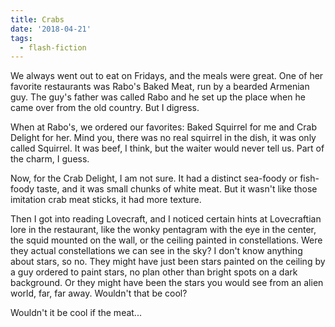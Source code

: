 ```yaml
---
title: Crabs
date: '2018-04-21'
tags:
  - flash-fiction
---
```


We always went out to eat on Fridays, and the meals were great. One of her
favorite restaurants was Rabo's Baked Meat, run by a bearded Armenian guy. The
guy's father was called Rabo and he set up the place when he came over from the
old country. But I digress.

<!-- truncate -->

When at Rabo's, we ordered our favorites: Baked Squirrel for me and Crab Delight
for her. Mind you, there was no real squirrel in the dish, it was only called
Squirrel. It was beef, I think, but the waiter would never tell us. Part of the
charm, I guess.

Now, for the Crab Delight, I am not sure. It had a distinct sea-foody or
fish-foody taste, and it was small chunks of white meat. But it wasn't like
those imitation crab meat sticks, it had more texture.

Then I got into reading Lovecraft, and I noticed certain hints at Lovecraftian
lore in the restaurant, like the wonky pentagram with the eye in the center, the
squid mounted on the wall, or the ceiling painted in constellations. Were they
actual constellations we can see in the sky? I don't know anything about stars,
so no. They might have just been stars painted on the ceiling by a guy ordered
to paint stars, no plan other than bright spots on a dark background. Or they
might have been the stars you would see from an alien world, far, far away.
Wouldn't that be cool?

Wouldn't it be cool if the meat...

